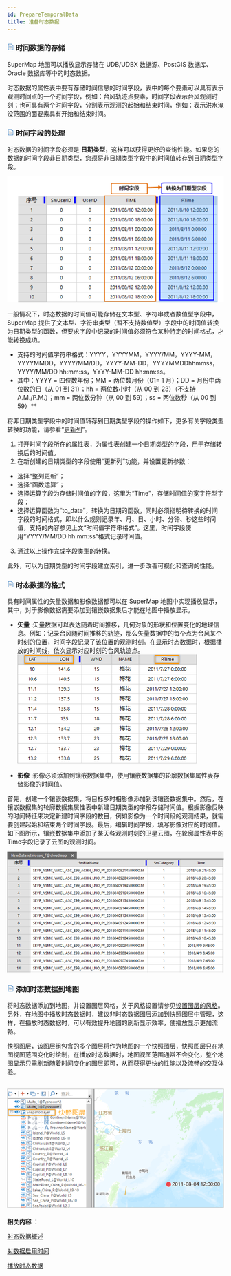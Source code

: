```yaml
---
id: PrepareTemporalData
title: 准备时态数据
---
```

### ![](../../img/read.gif) 时间数据的存储

SuperMap 地图可以播放显示存储在 UDB/UDBX 数据源、PostGIS 数据库、Oracle 数据库等中的时态数据。

时态数据的属性表中要有存储时间信息的时间字段，表中的每个要素可以具有表示观测时间点的一个时间字段，例如：台风轨迹点要素，时间字段表示台风观测时刻；也可具有两个时间字段，分别表示观测的起始和结束时间，例如：表示洪水淹没范围的面要素具有开始和结束时间。

### ![](../../img/read.gif) 时间字段的处理

时态数据的时间字段必须是 **日期类型**，这样可以获得更好的查询性能。如果您的数据的时间字段非日期类型，您须将非日期类型字段中的时间值转存到日期类型字段。

![](img/TimeFieldType.png)  


一般情况下，时态数据的时间值可能存储在文本型、字符串或者数值型字段中，SuperMap
提供了文本型、字符串类型（暂不支持数值型）字段中的时间值转换为日期类型的函数，但要求字段中记录的时间值必须符合某种特定的时间格式，才能转换成功。

* 支持的时间值字符串格式：YYYY，YYYYMM，YYYY/MM，YYYY-MM，YYYYMMDD，YYYY/MM/DD，YYYY-MM-DD，YYYYMMDDhhmmss，YYYY/MM/DD hh:mm:ss，YYYY-MM-DD hh:mm:ss。
* 其中：YYYY = 四位数年份；MM = 两位数月份（01= 1 月）；DD = 月份中两位数的日（从 01 到 31）；hh = 两位数小时（从 00 到 23）（不支持 A.M./P.M.）；mm = 两位数分钟（从 00 到 59）；ss = 两位数秒（从 00 到 59）**

将非日期类型字段中的时间值转存到日期类型字段的操作如下，更多有关字段类型转换的功能，请参看“[更新列](../../DataProcessing/EditTabular/UpdateButton)”。

1. 打开时间字段所在的属性表，为属性表创建一个日期类型的字段，用于存储转换后的时间值。
2. 在新创建的日期类型的字段使用“更新列”功能，并设置更新参数： 
* 选择“整列更新”；
* 选择“函数运算”；
* 选择运算字段为存储时间值的字段，这里为“Time”，存储时间值的宽字符型字段；
* 选择运算函数为“to_date”，转换为日期的函数，同时必须指明待转换的时间字段的时间格式，即以什么规则记录年、月、日、小时、分钟、秒这些时间值，支持的内容参见上文“时间值字符串格式”。这里，时间字段使用“YYYY/MM/DD hh:mm:ss”格式记录时间值。
3. 通过以上操作完成字段类型的转换。

此外，可以为日期类型的时间字段建立索引，进一步改善可视化和查询的性能。

### ![](../../img/read.gif) 时态数据的格式

具有时间属性的矢量数据和影像数据都可以在 SuperMap 地图中实现播放显示，其中，对于影像数据需要添加到镶嵌数据集后才能在地图中播放显示。

* **矢量** :矢量数据可以表达随着时间推移，几何对象的形状和位置变化的地理信息。例如：记录台风随时间推移的轨迹，那么矢量数据中的每个点为台风某个时刻的位置，时间字段记录了该位置的观测时刻。在显示时态数据时，根据播放的时间线，依次显示对应时刻的台风轨迹点。    
![](img/TimeDataPoint.png)  
 
* **影像** :影像必须添加到镶嵌数据集中，使用镶嵌数据集的轮廓数据集属性表存储影像的时间值。 

首先，创建一个镶嵌数据集，将目标多时相影像添加到该镶嵌数据集中。然后，在镶嵌数据集的轮廓数据集属性表中新建日期类型的字段存储时间值。根据影像反映的时间特征来决定新建时间字段的数目，例如影像为一个时间段的观测结果，就需要创建起始和结束两个时间字段。最后，编辑时间字段，填写影像对应的时间值。如下图所示，镶嵌数据集中添加了某天各观测时刻的卫星云图，在轮廓属性表中的Time字段记录了云图的观测时间。

![](img/OutlineTable.png)  


### ![](../../img/read.gif) 添加时态数据到地图

将时态数据添加到地图，并设置图层风格，关于风格设置请参见[设置图层的风格](../LayerStyle/LayerStyleTab)。另外，在地图中播放时态数据时，建议非时态数据图层添加到快照图层中管理，这样，在播放时态数据时，可以有效提升地图的刷新显示效率，使播放显示更加流畅。

[快照图层](../LayerManagement/ManagementLayer)，该图层组包含的多个图层将作为地图的一个快照图层，快照图层只在地图视图范围变化时绘制，在播放时态数据时，地图视图范围通常不会变化，整个地图显示只需刷新随着时间变化的图层即可，从而获得更快的性能以及流畅的交互体验。

![](img/LayerSnapshot.png)  
---  

**相关内容** ：

 [时态数据概述](LayerPlay)

 [对数据启用时间](SetDataTime)

 [播放时态数据](PlayTemporalData)



